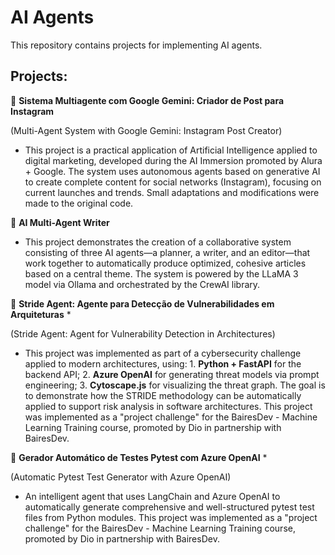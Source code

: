 # AI Agents
This repository contains projects for implementing AI agents. 

## Projects:

🤖 **Sistema Multiagente com Google Gemini: Criador de Post para Instagram**

(Multi-Agent System with Google Gemini: Instagram Post Creator)
 - This project is a practical application of Artificial Intelligence applied to digital marketing, developed during the AI ​​Immersion promoted by Alura + Google. The system uses autonomous agents based on generative AI to create complete content for social networks (Instagram), focusing on current launches and trends. Small adaptations and modifications were made to the original code.

🤖 **AI Multi-Agent Writer**
- This project demonstrates the creation of a collaborative system consisting of three AI agents—a planner, a writer, and an editor—that work together to automatically produce optimized, cohesive articles based on a central theme. The system is powered by the LLaMA 3 model via Ollama and orchestrated by the CrewAI library.

🤖 **Stride Agent: Agente para Detecção de Vulnerabilidades em Arquiteturas** *

(Stride Agent: Agent for Vulnerability Detection in Architectures)
- This project was implemented as part of a cybersecurity challenge applied to modern architectures, using: 1. **Python + FastAPI** for the backend API; 2. **Azure OpenAI** for generating threat models via prompt engineering; 3. **Cytoscape.js** for visualizing the threat graph. The goal is to demonstrate how the STRIDE methodology can be automatically applied to support risk analysis in software architectures. This project was implemented as a "project challenge" for the BairesDev - Machine Learning Training course, promoted by Dio in partnership with BairesDev.

🤖 **Gerador Automático de Testes Pytest com Azure OpenAI** *

(Automatic Pytest Test Generator with Azure OpenAI)
- An intelligent agent that uses LangChain and Azure OpenAI to automatically generate comprehensive and well-structured pytest test files from Python modules. This project was implemented as a "project challenge" for the BairesDev - Machine Learning Training course, promoted by Dio in partnership with BairesDev.
